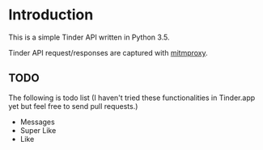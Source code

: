 # Introduction

This is a simple Tinder API written in Python 3.5.

Tinder API request/responses are captured with [mitmproxy](https://mitmproxy.org/).


## TODO

The following is todo list (I haven't tried these functionalities in Tinder.app yet but feel free to send pull requests.)

- Messages
- Super Like
- Like

